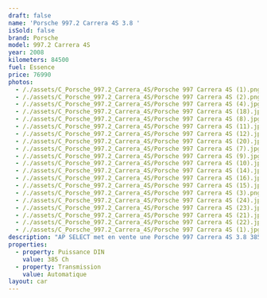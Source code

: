 ```yaml
---
draft: false
name: 'Porsche 997.2 Carrera 4S 3.8 '
isSold: false
brand: Porsche
model: 997.2 Carrera 4S
year: 2008
kilometers: 84500
fuel: Essence
price: 76990
photos:
  - /./assets/C_Porsche_997.2_Carrera_4S/Porsche 997 Carrera 4S (1).png
  - /./assets/C_Porsche_997.2_Carrera_4S/Porsche 997 Carrera 4S (2).png
  - /./assets/C_Porsche_997.2_Carrera_4S/Porsche 997 Carrera 4S (4).jpg
  - /./assets/C_Porsche_997.2_Carrera_4S/Porsche 997 Carrera 4S (18).jpg
  - /./assets/C_Porsche_997.2_Carrera_4S/Porsche 997 Carrera 4S (8).jpg
  - /./assets/C_Porsche_997.2_Carrera_4S/Porsche 997 Carrera 4S (11).jpg
  - /./assets/C_Porsche_997.2_Carrera_4S/Porsche 997 Carrera 4S (12).jpg
  - /./assets/C_Porsche_997.2_Carrera_4S/Porsche 997 Carrera 4S (20).jpg
  - /./assets/C_Porsche_997.2_Carrera_4S/Porsche 997 Carrera 4S (7).jpg
  - /./assets/C_Porsche_997.2_Carrera_4S/Porsche 997 Carrera 4S (9).jpg
  - /./assets/C_Porsche_997.2_Carrera_4S/Porsche 997 Carrera 4S (10).jpg
  - /./assets/C_Porsche_997.2_Carrera_4S/Porsche 997 Carrera 4S (14).jpg
  - /./assets/C_Porsche_997.2_Carrera_4S/Porsche 997 Carrera 4S (16).jpg
  - /./assets/C_Porsche_997.2_Carrera_4S/Porsche 997 Carrera 4S (15).jpg
  - /./assets/C_Porsche_997.2_Carrera_4S/Porsche 997 Carrera 4S (3).png
  - /./assets/C_Porsche_997.2_Carrera_4S/Porsche 997 Carrera 4S (24).jpg
  - /./assets/C_Porsche_997.2_Carrera_4S/Porsche 997 Carrera 4S (23).jpg
  - /./assets/C_Porsche_997.2_Carrera_4S/Porsche 997 Carrera 4S (21).jpg
  - /./assets/C_Porsche_997.2_Carrera_4S/Porsche 997 Carrera 4S (22).jpg
  - /./assets/C_Porsche_997.2_Carrera_4S/Porsche 997 Carrera 4S (1).jpg
description: "AP SELECT met en vente une Porsche 997 Carrera 4S 3.8 385cv PDK phase 2.\nModèle du 11/2008 avec 84500km.\n\nCouleur Noir metallic, intérieur cuir entendu Cocoa et surpiqûres grise.\n\nCarte grise française \U0001F1EB\U0001F1F7\n\nLe véhicule est en parfait état avec carnet complet et historique suivi.\n\nVendu avec une garantie 6 mois.\n\nLes pneus et freins sont récents, aucun frais à prévoir.\n\nDernière révision au 09/2024 à 83000km avec remplacement de l’embrayage et vidange de la PDK.\n\nÉquipements et options :\n- Boîte PDK\n- Volant Sport +\n- Système audio BOSE\n- Freinage sport étriers rouge\n- Pack Chrono plus\n- Suspensions PASM+\n- Jantes 19\" turbo S\n- Intérieur Cuir entendu\n- Écussons Porsche sur les appuis tête\n- Sièges Sport 4 positions à mémoire\n- Sièges chauffants\n- Ciel de toit Alcantara\n- Phares Xénon +\n- Projecteurs de jour à LED\n- Fond de compteur blanc\n- Régulateur de vitesse\n- Aide au stationnement AR\n- Affichage multifonctions plus\n- Climatisation\n- Éclairage et essuie-glaces automatique\n- Rétroviseurs électriques et chauffants\n- Rétroviseurs int / ext Electrochrome\n- Éclairage d’ambiance\n\nDisponible et visible sur RDV pour acheteur sérieux.\n\nPossibilité d'une garantie 3, 6 ou 12 mois en supplément.\n\nRéalisation des démarches d'immatriculation.\n\nAP SELECT c'est des solutions de courtage et conciergerie sur mesure pour profiter librement de sa passion et de son patrimoine.\n\nPrenez le volant, AP SELECT s'occupe du reste."
properties:
  - property: Puissance DIN
    value: 385 Ch
  - property: Transmission
    value: Automatique
layout: car
---
```


